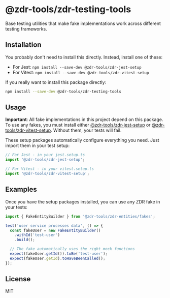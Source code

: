 # @zdr-tools/zdr-testing-tools

Base testing utilities that make fake implementations work across different testing frameworks.

## Installation

You probably don't need to install this directly. Instead, install one of these:

- For Jest: `npm install --save-dev @zdr-tools/zdr-jest-setup`
- For Vitest: `npm install --save-dev @zdr-tools/zdr-vitest-setup`

If you really want to install this package directly:

```bash
npm install --save-dev @zdr-tools/zdr-testing-tools
```

## Usage

**Important**: All fake implementations in this project depend on this package. To use any fakes, you must install either [@zdr-tools/zdr-jest-setup](../zdr-jest-setup) or [@zdr-tools/zdr-vitest-setup](../zdr-vitest-setup). Without them, your tests will fail.

These setup packages automatically configure everything you need. Just import them in your test setup:

```typescript
// For Jest - in your jest.setup.ts
import '@zdr-tools/zdr-jest-setup';

// For Vitest - in your vitest.setup.ts
import '@zdr-tools/zdr-vitest-setup';
```

## Examples

Once you have the setup packages installed, you can use any ZDR fake in your tests:

```typescript
import { FakeEntityBuilder } from '@zdr-tools/zdr-entities/fakes';

test('user service processes data', () => {
  const fakeUser = new FakeEntityBuilder()
    .withId('test-user')
    .build();

  // The fake automatically uses the right mock functions
  expect(fakeUser.getId()).toBe('test-user');
  expect(fakeUser.getId).toHaveBeenCalled();
});
```

## License

MIT